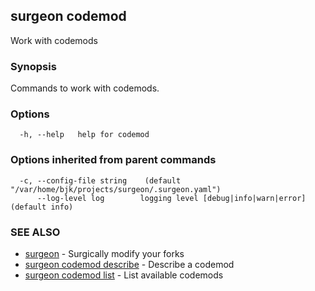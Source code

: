 ## surgeon codemod

Work with codemods

### Synopsis

Commands to work with codemods.

### Options

```
  -h, --help   help for codemod
```

### Options inherited from parent commands

```
  -c, --config-file string    (default "/var/home/bjk/projects/surgeon/.surgeon.yaml")
      --log-level log        logging level [debug|info|warn|error] (default info)
```

### SEE ALSO

* [surgeon](surgeon.md)	 - Surgically modify your forks
* [surgeon codemod describe](surgeon_codemod_describe.md)	 - Describe a codemod
* [surgeon codemod list](surgeon_codemod_list.md)	 - List available codemods

